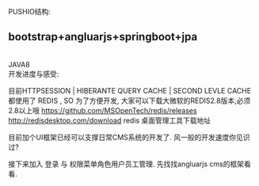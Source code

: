 PUSHIO结构:</br>
<h2>bootstrap+angluarjs+springboot+jpa</h2></br>
JAVA8
</br>
开发进度与感受:</br>

目前HTTPSESSION | HIBERANTE QUERY CACHE | SECOND LEVLE CACHE都使用了 REDIS , SO 为了方便开发, 大家可以下载大微软的REDIS2.8版本,必须2.8以上哦
https://github.com/MSOpenTech/redis/releases</br>
http://redisdesktop.com/download redis 桌面管理工具下载地址

目前加个UI框架已经可以支撑日常CMS系统的开发了. 风一般的开发速度你见识过?

接下来加入 登录 与 权限菜单角色用户员工管理. 先找找angluarjs cms的框架看看. 
